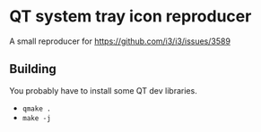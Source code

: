 # QT system tray icon reproducer

A small reproducer for https://github.com/i3/i3/issues/3589

## Building

You probably have to install some QT dev libraries.

- `qmake .`
- `make -j`

